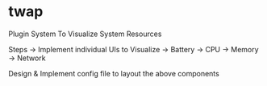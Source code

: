 # twap
 Plugin System To Visualize System Resources

Steps ->
Implement individual UIs to Visualize
    -> Battery
    -> CPU
    -> Memory
    -> Network

Design & Implement config file to layout the above components

